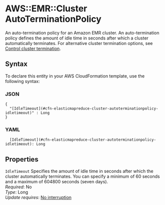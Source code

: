 # AWS::EMR::Cluster AutoTerminationPolicy<a name="aws-properties-elasticmapreduce-cluster-autoterminationpolicy"></a>

An auto\-termination policy for an Amazon EMR cluster\. An auto\-termination policy defines the amount of idle time in seconds after which a cluster automatically terminates\. For alternative cluster termination options, see [Control cluster termination](https://docs.aws.amazon.com/emr/latest/ManagementGuide/emr-plan-termination.html)\.

## Syntax<a name="aws-properties-elasticmapreduce-cluster-autoterminationpolicy-syntax"></a>

To declare this entity in your AWS CloudFormation template, use the following syntax:

### JSON<a name="aws-properties-elasticmapreduce-cluster-autoterminationpolicy-syntax.json"></a>

```
{
  "[IdleTimeout](#cfn-elasticmapreduce-cluster-autoterminationpolicy-idletimeout)" : Long
}
```

### YAML<a name="aws-properties-elasticmapreduce-cluster-autoterminationpolicy-syntax.yaml"></a>

```
  [IdleTimeout](#cfn-elasticmapreduce-cluster-autoterminationpolicy-idletimeout): Long
```

## Properties<a name="aws-properties-elasticmapreduce-cluster-autoterminationpolicy-properties"></a>

`IdleTimeout` <a name="cfn-elasticmapreduce-cluster-autoterminationpolicy-idletimeout"></a>
Specifies the amount of idle time in seconds after which the cluster automatically terminates\. You can specify a minimum of 60 seconds and a maximum of 604800 seconds \(seven days\)\.  
_Required_: No  
_Type_: Long  
_Update requires_: [No interruption](https://docs.aws.amazon.com/AWSCloudFormation/latest/UserGuide/using-cfn-updating-stacks-update-behaviors.html#update-no-interrupt)
